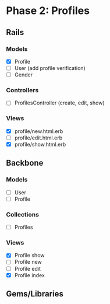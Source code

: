 # Phase 2: Profiles

## Rails
### Models
* [x] Profile
* [ ] User (add profile verification)
* [ ] Gender

### Controllers
* [ ] ProfilesController (create, edit, show)

### Views
* [x] profile/new.html.erb
* [ ] profile/edit.html.erb
* [x] profile/show.html.erb

## Backbone
### Models
* [ ] User
* [ ] Profile

### Collections
* [ ] Profiles

### Views
* [x] Profile show
* [ ] Profile new
* [ ] Profile edit
* [x] Profile index

## Gems/Libraries
